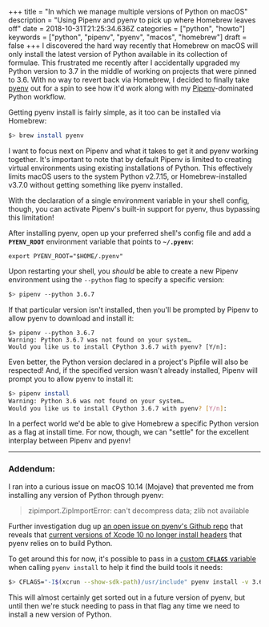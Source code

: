+++
title = "In which we manage multiple versions of Python on macOS"
description = "Using Pipenv and pyenv to pick up where Homebrew leaves off"
date = 2018-10-31T21:25:34.636Z
categories = ["python", "howto"]
keywords = ["python", "pipenv", "pyenv", "macos", "homebrew"]
draft = false
+++
I discovered the hard way recently that Homebrew on macOS will only install the latest version of Python available in its collection of formulae. This frustrated me recently after I accidentally upgraded my Python version to 3.7 in the middle of working on projects that were pinned to 3.6. With no way to revert back via Homebrew, I decided to finally take [pyenv](https://github.com/pyenv/pyenv) out for a spin to see how it'd work along with my [Pipenv](https://pipenv.readthedocs.io/en/latest/)-dominated Python workflow.

Getting pyenv install is fairly simple, as it too can be installed via Homebrew:

```sh
$> brew install pyenv
```

I want to focus next on Pipenv and what it takes to get it and pyenv working together. It's important to note that by default Pipenv is limited to creating virtual environments using existing installations of Python. This effectively limits macOS users to the system Python v2.7.15, or Homebrew-installed v3.7.0 without getting something like pyenv installed.

With the declaration of a single environment variable in your shell config, though, you can activate Pipenv's built-in support for pyenv, thus bypassing this limitation!

After installing pyenv, open up your preferred shell's config file and add a **`PYENV_ROOT`** environment variable that points to **`~/.pyenv`**:

```
export PYENV_ROOT="$HOME/.pyenv"
```

Upon restarting your shell, you _should_ be able to create a new Pipenv environment using the `--python` flag to specify a specific version:

```sh
$> pipenv --python 3.6.7
```

If that particular version isn't installed, then you'll be prompted by Pipenv to allow pyenv to download and install it:

```
$> pipenv --python 3.6.7
Warning: Python 3.6.7 was not found on your system…
Would you like us to install CPython 3.6.7 with pyenv? [Y/n]:
```

Even better, the Python version declared in a project's Pipfile will also be respected! And, if the specified version wasn't already installed, Pipenv will prompt you to allow pyenv to install it:

```sh
$> pipenv install
Warning: Python 3.6 was not found on your system…
Would you like us to install CPython 3.6.7 with pyenv? [Y/n]:
```

In a perfect world we'd be able to give Homebrew a specific Python version as a flag at install time. For now, though, we can "settle" for the excellent interplay between Pipenv and pyenv!

----
### Addendum:

I ran into a curious issue on macOS 10.14 (Mojave) that prevented me from installing any version of Python through pyenv:

> zipimport.ZipImportError: can't decompress data; zlib not available

Further investigation dug up [an open issue on pyenv's Github repo](https://github.com/pyenv/pyenv/issues/1219) that reveals that [current versions of Xcode 10 no longer install headers](https://github.com/pyenv/pyenv/issues/1219#issuecomment-428700763) that pyenv relies on to build Python. 

To get around this for now, it's possible to pass in a [custom **`CFLAGS`** variable](https://github.com/pyenv/pyenv/issues/1219#issuecomment-429331397) when calling `pyenv install` to help it find the build tools it needs:

```sh
$> CFLAGS="-I$(xcrun --show-sdk-path)/usr/include" pyenv install -v 3.6.7
```

This will almost certainly get sorted out in a future version of pyenv, but until then we're stuck needing to pass in that flag any time we need to install a new version of Python.
